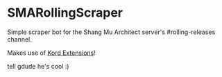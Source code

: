 # SMARollingScraper
Simple scraper bot for the Shang Mu Architect server's #rolling-releases channel.

Makes use of [Kord Extensions](https://github.com/Kord-Extensions/kord-extensions)!

tell gdude he's cool :)
